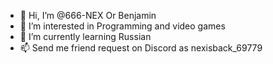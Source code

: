 - 👋 Hi, I’m @666-NEX Or Benjamin
- 👀 I’m interested in Programming and video games
- 🌱 I’m currently learning Russian
- 📫 Send me friend request on Discord as nexisback_69779
